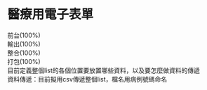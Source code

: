 # 醫療用電子表單
前台(100%)   
輸出(100%)  
整合(100%)  
打包(100%)  
目前定義整個list的各個位置要放置哪些資料，以及要怎麼做資料的傳遞  
資料傳遞：目前擬用csv傳遞整個list，檔名用病例號碼命名

